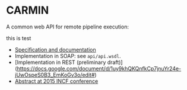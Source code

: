 # CARMIN

A common web API for remote pipeline execution:

this is test

* [Specification and documentation](https://docs.google.com/document/d/1qVSDLWs8cLJ59sIQI1Av5EA5_yrSAWSqRDywwlu-pmI/edit?usp=sharing)
* Implementation in SOAP: see `api/api.wsdl`.
* [Implementation in REST (preliminary draft)] (https://docs.google.com/document/d/1uy9khQKQnfkCp7jnuYr24e-jUwOspeS0B3_EmKoGv3o/edit#)
* [Abstract at 2015 INCF conference](http://www.frontiersin.org/10.3389/conf.fnins.2015.91.00053/event_abstract)

